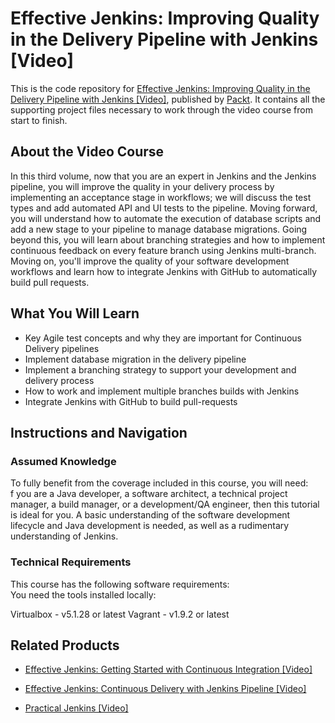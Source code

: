 # Effective Jenkins: Improving Quality in the Delivery Pipeline with Jenkins [Video]
This is the code repository for [Effective Jenkins: Improving Quality in the Delivery Pipeline with Jenkins [Video]](https://www.packtpub.com/networking-and-servers/effective-jenkins-improving-quality-delivery-pipeline-jenkins-video?utm_source=github&utm_medium=repository&utm_campaign=9781788473187), published by [Packt](https://www.packtpub.com/?utm_source=github). It contains all the supporting project files necessary to work through the video course from start to finish.
## About the Video Course
In this third volume, now that you are an expert in Jenkins and the Jenkins pipeline, you will improve the quality in your delivery process by implementing an acceptance stage in workflows; we will discuss the test types and add automated API and UI tests to the pipeline. Moving forward, you will understand how to automate the execution of database scripts and add a new stage to your pipeline to manage database migrations.
Going beyond this, you will learn about branching strategies and how to implement continuous feedback on every feature branch using Jenkins multi-branch. Moving on, you'll improve the quality of your software development workflows and learn how to integrate Jenkins with GitHub to automatically build pull requests.

<H2>What You Will Learn</H2>
<DIV class=book-info-will-learn-text>
<UL>
<LI>Key Agile test concepts and why they are important for Continuous Delivery pipelines
<LI>Implement database migration in the delivery pipeline 
<LI>Implement a branching strategy to support your development and delivery process 
<LI>How to work and implement multiple branches builds with Jenkins 
<LI>Integrate Jenkins with GitHub to build pull-requests
</LI></UL></DIV>

## Instructions and Navigation
### Assumed Knowledge
To fully benefit from the coverage included in this course, you will need:<br/>
f you are a Java developer, a software architect, a technical project manager, a build manager, or a development/QA engineer, then this tutorial is ideal for you. A basic understanding of the software development lifecycle and Java development is needed, as well as a rudimentary understanding of Jenkins.
### Technical Requirements
This course has the following software requirements:<br/>
You need the tools installed locally:

Virtualbox - v5.1.28 or latest
Vagrant - v1.9.2 or latest

## Related Products
* [Effective Jenkins: Getting Started with Continuous Integration [Video]](https://www.packtpub.com/networking-and-servers/effective-jenkins-getting-started-continuous-integration-video?utm_source=github&utm_medium=repository&utm_campaign=9781788476294)

* [Effective Jenkins: Continuous Delivery with Jenkins Pipeline [Video]](https://www.packtpub.com/networking-and-servers/effective-jenkins-continuous-delivery-jenkins-pipeline-video?utm_source=github&utm_medium=repository&utm_campaign=9781788477710)

* [Practical Jenkins [Video]](https://www.packtpub.com/networking-and-servers/practical-jenkins-video?utm_source=github&utm_medium=repository&utm_campaign=9781788398749)

